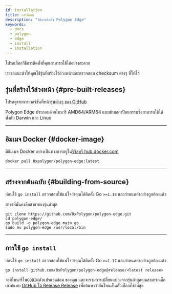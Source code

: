 ```yaml
---
id: installation
title: การติดตั้ง
description: "วิธีการติดตั้ง Polygon Edge"
keywords:
  - docs
  - polygon
  - edge
  - install
  - installation
---
```


โปรดเลือกวิธีการติดตั้งที่คุณสามารถใช้ได้อย่างสะดวก

เราขอแนะนำให้คุณใช้รุ่นที่สร้างไว้ล่วงหน้าและตรวจสอบ checksum ต่างๆ ที่ให้ไว้

## รุ่นที่สร้างไว้ล่วงหน้า {#pre-built-releases}

โปรดดูรายการเวอร์ชันที่หน้า[รุ่นต่างๆ ของ GitHub](https://github.com/0xPolygon/polygon-edge/releases)

Polygon Edge ประกอบด้วยไบนารี AMD64/ARM64 แบบข้ามสถาปัตยกรรมซึ่งสามารถใช้ได้ทั้งกับ Darwin และ Linux

---

## อิมเมจ Docker {#docker-image}

มีอิมเมจ Docker อย่างเป็นทางการอยู่ใน[รีจิสทรี hub.docker.com](https://hub.docker.com/r/0xpolygon/polygon-edge)

`docker pull 0xpolygon/polygon-edge:latest`

---

## สร้างจากต้นฉบับ {#building-from-source}

ก่อนใช้ `go install` ตรวจสอบให้แน่ใจว่าคุณได้ติดตั้ง Go `>=1.18` และกำหนดค่าอย่างถูกต้องแล้ว

สาขาที่มั่นคงคือสาขาของรุ่นล่าสุด

```shell
git clone https://github.com/0xPolygon/polygon-edge.git
cd polygon-edge/
go build -o polygon-edge main.go
sudo mv polygon-edge /usr/local/bin
```

---

## การใช้ `go install`

ก่อนใช้ `go install` ตรวจสอบให้แน่ใจว่าคุณได้ติดตั้ง Go `>=1.17` และกำหนดค่าอย่างถูกต้องแล้ว

`go install github.com/0xPolygon/polygon-edge@release/<latest release>`

จะมีไบนารีใน`GOBIN`ตัวแปรแวดล้อม ของคุณ และจะรวมการเปลี่ยนแปลงจากรุ่นล่าสุดคุณสามารถเช็คเอาท์แบบ [GitHub ได้ Release Release](https://github.com/0xPolygon/polygon-edge/releases) เพื่อค้นหาว่าอันไหนเป็นตัวเลือกที่ช้าที่สุด
